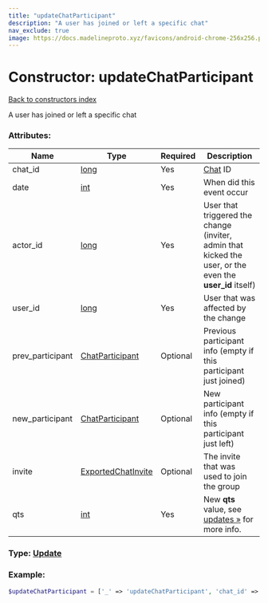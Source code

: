 ```yaml
---
title: "updateChatParticipant"
description: "A user has joined or left a specific chat"
nav_exclude: true
image: https://docs.madelineproto.xyz/favicons/android-chrome-256x256.png
---
```

# Constructor: updateChatParticipant  
[Back to constructors index](/API_docs/constructors/index.html)



A user has joined or left a specific chat

### Attributes:

| Name     |    Type       | Required | Description |
|----------|---------------|----------|-------------|
|chat\_id|[long](/API_docs/types/long.html) | Yes|[Chat](https://core.telegram.org/api/channel) ID|
|date|[int](/API_docs/types/int.html) | Yes|When did this event occur|
|actor\_id|[long](/API_docs/types/long.html) | Yes|User that triggered the change (inviter, admin that kicked the user, or the even the **user\_id** itself)|
|user\_id|[long](/API_docs/types/long.html) | Yes|User that was affected by the change|
|prev\_participant|[ChatParticipant](/API_docs/types/ChatParticipant.html) | Optional|Previous participant info (empty if this participant just joined)|
|new\_participant|[ChatParticipant](/API_docs/types/ChatParticipant.html) | Optional|New participant info (empty if this participant just left)|
|invite|[ExportedChatInvite](/API_docs/types/ExportedChatInvite.html) | Optional|The invite that was used to join the group|
|qts|[int](/API_docs/types/int.html) | Yes|New **qts** value, see [updates »](https://core.telegram.org/api/updates) for more info.|



### Type: [Update](/API_docs/types/Update.html)


### Example:

```php
$updateChatParticipant = ['_' => 'updateChatParticipant', 'chat_id' => long, 'date' => int, 'actor_id' => long, 'user_id' => long, 'prev_participant' => ChatParticipant, 'new_participant' => ChatParticipant, 'invite' => ExportedChatInvite, 'qts' => int];
```  
